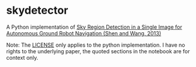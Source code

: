 # skydetector
A Python implementation of [Sky Region Detection in a Single Image for Autonomous Ground Robot Navigation (Shen and Wang, 2013)](http://cdn.intechopen.com/pdfs/45787.pdf)

Note: The [LICENSE](LICENSE) only applies to the python implementation.  I have no rights to the underlying paper, the quoted sections in the notebook are for context only.
